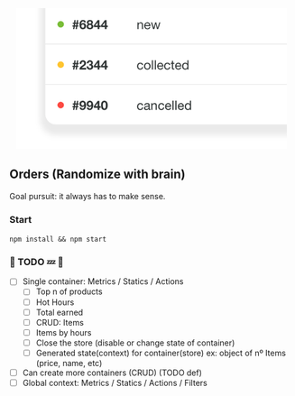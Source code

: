<p align="center"><img src="images/1.png" height="250px"></p>

## Orders (Randomize with brain)

Goal pursuit: it always has to make sense. 


### Start

    npm install && npm start

### 🎁 TODO 💤 🤸

- [ ]  Single container: Metrics / Statics / Actions
    - [ ] Top n of products
    - [ ] Hot Hours
    - [ ] Total earned 
    - [ ]  CRUD: Items
    - [ ] Items by hours
    - [ ] Close the store (disable or change state of container)
    - [ ] Generated state(context) for container(store) ex: object of nº Items (price, name, etc)

- [ ] Can create more containers (CRUD) (TODO def)
- [ ] Global context: Metrics / Statics / Actions / Filters
